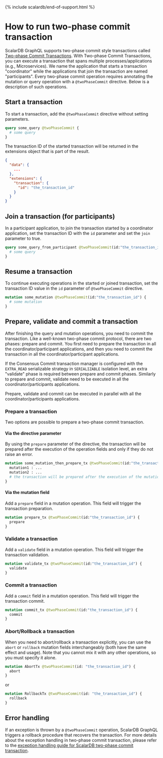 {% include scalardb/end-of-support.html %}

# How to run two-phase commit transaction

ScalarDB GraphQL supports two-phase commit style transactions
called [Two-phase Commit Transactions](https://github.com/scalar-labs/scalardb/blob/master/docs/two-phase-commit-transactions.md).
With Two-phase Commit Transactions, you can execute a transaction that spans multiple
processes/applications (e.g., Microservices).
We name the application that starts a transaction "coordinator" while the applications that
join the transaction are named "participants".
Every two-phase commit operation requires annotating the mutation or query operation with
a `@twoPhaseCommit` directive. Below is a description of such operations.

## Start a transaction

To start a transaction, add the `@twoPhaseCommit` directive without setting parameters.

```graphql
query some_query @twoPhaseCommit {
  # some query
}
```

The transaction ID of the started transaction will be returned in the extensions object that is part
of the result.

```json
{
  "data": {
    ...
  },
  "extensions": {
    "transaction": {
      "id": "the_transaction_id"
    }
  }
}
```

## Join a transaction (for participants)

In a participant application, to join the transaction started by a coordinator application, set the
transaction ID with the `id` parameter and set the `join` parameter to true.

```graphql
query some_query_from_participant @twoPhaseCommit(id:"the_transaction_id", join:true) {
  # some query
}
```

## Resume a transaction

To continue executing operations in the started or joined transaction, set the transaction ID value in
the `id` parameter of `@twoPhaseCommit` directive.

```graphql
mutation some_mutation @twoPhaseCommit(id:"the_transaction_id") {
  # some mutation
}
```

## Prepare, validate and commit a transaction

After finishing the query and mutation operations, you need to commit the transaction. Like a
well-known
two-phase commit protocol, there are two phases: prepare and commit.
You first need to prepare the transaction in all the coordinator/participant applications, and then
you
need to commit the transaction in all the coordinator/participant applications.

If the Consensus Commit transaction manager is configured with the `EXTRA_READ` serializable strategy
in `SERIALIZABLE` isolation level, an extra "validate" phase is required between prepare and
commit phases.
Similarly to prepare and commit, validate need to be executed in all the coordinator/participants
applications.

Prepare, validate and commit can be executed in parallel with all the coordinator/participants
applications.

### Prepare a transaction

Two options are possible to prepare a two-phase commit transaction.

#### Via the directive parameter

By using the `prepare` parameter of the directive, the transaction will be prepared after the
execution of the operation fields and only if they do not raise an error.

```graphql
mutation some_mutation_then_prepare_tx @twoPhaseCommit(id:"the_transaction_id", prepare:true) {
  mutation1 : ...
  mutation2 : ...
  # the transaction will be prepared after the execution of the mutation1 and mutation2 fields
}
```

#### Via the mutation field

Add a `prepare` field in a mutation operation. This field will trigger the transaction
preparation.

```graphql
mutation prepare_tx @twoPhaseCommit(id:"the_transaction_id") {
  prepare
}
```

### Validate a transaction

Add a `validate` field in a mutation operation. This field will trigger the transaction
validation.

```graphql
mutation validate_tx @twoPhaseCommit(id:"the_transaction_id") {
  validate
}
```

### Commit a transaction

Add a `commit` field in a mutation operation. This field will trigger the transaction commit.

```graphql
mutation commit_tx @twoPhaseCommit(id:"the_transaction_id") {
  commit
}
```

### Abort/Rollback a transaction

When you need to abort/rollback a transaction explicitly, you can use the `abort` or `rollback`
mutation fields interchangeably (both have the same effect and usage). Note that you cannot mix it
with any other operations, so you must specify it alone.

```graphql
mutation AbortTx @twoPhaseCommit(id: "the_transaction_id") {
  abort
}
```

or

```graphql
mutation RollbackTx @twoPhaseCommit(id: "the_transaction_id") {
  rollback
}
```

## Error handling

If an exception is thrown by a `@twoPhaseCommit` operation, ScalarDB GraphQL triggers a rollback procedure that recovers the transaction.
For more details about the exception handling in two-phase commit transaction, please refer to
the [exception handling guide for ScalarDB two-phase commit transaction](https://github.com/scalar-labs/scalardb/blob/master/docs/two-phase-commit-transactions.md#handle-exceptions).
